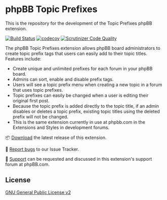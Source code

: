 # phpBB Topic Prefixes

This is the repository for the development of the Topic Prefixes phpBB extension.

[![Build Status](https://github.com/phpbb-extensions/topicprefixes/actions/workflows/tests.yml/badge.svg)](https://github.com/phpbb-extensions/topicprefixes/actions)
[![codecov](https://codecov.io/gh/phpbb-extensions/topicprefixes/branch/master/graph/badge.svg?token=Dc0GWOeQWj)](https://codecov.io/gh/phpbb-extensions/topicprefixes)
[![Scrutinizer Code Quality](https://scrutinizer-ci.com/g/phpbb-extensions/topicprefixes/badges/quality-score.png?b=master)](https://scrutinizer-ci.com/g/phpbb-extensions/topicprefixes/?branch=master)

The phpBB Topic Prefixes extension allows phpBB board administrators to create topic prefix tags that users can easily add to their topic titles. Features include:

- Create unique and unlimited prefixes for each forum in your phpBB board.
- Admins can sort, enable and disable prefix tags.
- Users will see a topic prefix menu when creating a new topic in a forum that uses topic prefixes.
- Topic prefixes can easily be changed when a user is editing their original first post.
- Because the topic prefix is added directly to the topic title, if an admin disables or deletes a topic prefix, existing topic titles using the deleted prefix will not be changed.
- This is the same extension currently in use at phpbb.com in the Extensions and Styles in development forums.

📦 [Download](https://www.phpbb.com/customise/db/extension/topicprefixes/) the latest release of this extension.

🐞 [Report bugs](https://github.com/phpbb-extensions/topicprefixes/issues) to our Issue Tracker.

💬 [Support](https://www.phpbb.com/customise/db/extension/topicprefixes/support) can be requested and discussed in this extension's support forum at phpBB.com.

## License

[GNU General Public License v2](license.txt)
